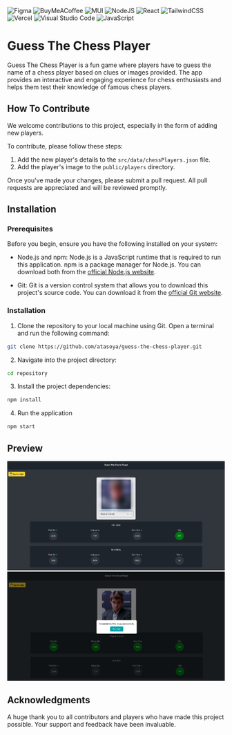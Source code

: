 ![Figma](https://img.shields.io/badge/figma-%23F24E1E.svg?style=for-the-badge&logo=figma&logoColor=white)
![BuyMeACoffee](https://img.shields.io/badge/Buy%20Me%20a%20Coffee-ffdd00?style=for-the-badge&logo=buy-me-a-coffee&logoColor=black)
![MUI](https://img.shields.io/badge/MUI-%230081CB.svg?style=for-the-badge&logo=mui&logoColor=white)
![NodeJS](https://img.shields.io/badge/node.js-6DA55F?style=for-the-badge&logo=node.js&logoColor=white)
![React](https://img.shields.io/badge/react-%2320232a.svg?style=for-the-badge&logo=react&logoColor=%2361DAFB)
![TailwindCSS](https://img.shields.io/badge/tailwindcss-%2338B2AC.svg?style=for-the-badge&logo=tailwind-css&logoColor=white)
![Vercel](https://img.shields.io/badge/vercel-%23000000.svg?style=for-the-badge&logo=vercel&logoColor=white)
![Visual Studio Code](https://img.shields.io/badge/Visual%20Studio%20Code-0078d7.svg?style=for-the-badge&logo=visual-studio-code&logoColor=white)
![JavaScript](https://img.shields.io/badge/javascript-%23323330.svg?style=for-the-badge&logo=javascript&logoColor=%23F7DF1E)
# Guess The Chess Player

Guess The Chess Player is a fun game where players have to guess the name of a chess player based on clues or images provided. The app provides an interactive and engaging experience for chess enthusiasts and helps them test their knowledge of famous chess players.


## How To Contribute
We welcome contributions to this project, especially in the form of adding new players.

To contribute, please follow these steps:

1. Add the new player's details to the `src/data/chessPlayers.json` file.
2. Add the player's image to the `public/players` directory.

Once you've made your changes, please submit a pull request. All pull requests are appreciated and will be reviewed promptly.

## Installation

### Prerequisites

Before you begin, ensure you have the following installed on your system:

- Node.js and npm: Node.js is a JavaScript runtime that is required to run this application. npm is a package manager for Node.js. You can download both from the [official Node.js website](https://nodejs.org/).

- Git: Git is a version control system that allows you to download this project's source code. You can download it from the [official Git website](https://git-scm.com/).

### Installation

1. Clone the repository to your local machine using Git. Open a terminal and run the following command:
```bash
git clone https://github.com/atasoya/guess-the-chess-player.git
```
2. Navigate into the project directory:
```bash
cd repository
```
3. Install the project dependencies:
```bash
npm install
```
4. Run the application
```bash
npm start
```

## Preview

![Screen Shot1](/public/assets/ss1.png)
![Screen Shot2](/public/assets/ss2.png)

## Acknowledgments

A huge thank you to all contributors and players who have made this project possible. Your support and feedback have been invaluable.

